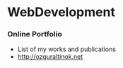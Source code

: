 # WebDevelopment

### Online Portfolio

* List of my works and publications
* http://ozguraltinok.net
